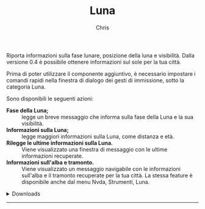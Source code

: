 ﻿---
layout: post
title: Luna
author: Chris
---
Riporta informazioni sulla fase lunare, posizione della luna e visibilità. Dalla versione 0.4 è possibile ottenere informazioni sul sole per la tua città.

Prima di poter utilizzare il componente aggiuntivo, è necessario  impostare i comandi rapidi  nella finestra di dialogo dei gesti di immissione, sotto la categoria Luna.

Sono disponibili le seguenti azioni:

<dl>
<dt><strong>Fase della Luna;</strong></dt>
<dd>legge un breve messaggio che informa sulla fase della Luna e la sua visibilità.</dd>
<dt><strong>Informazioni sulla Luna;</strong></dt>
<dd>legge maggiori informazioni sulla Luna, come distanza  e età.</dd>
<dt><strong>Rilegge le ultime informazioni sulla Luna.</strong></dt>
<dd>Viene visualizzato una finestra di messaggio   con le ultime informazioni recuperate.</dd>
<dt><strong>Informazioni sull'alba e tramonto.</strong></dt>
<dd>Viene visualizzato un messaggio navigabile con le informazioni sull'alba e il tramonto recuperate per la tua città. La stessa feature è disponibile anche dal menu Nvda, Strumenti, Luna.</dd>
</dl>


<details><summary>Downloads</summary>
<ul>
<li><a href="https://github.com/Christianlm/Luna/releases/download/0.4.20230223-dev/luna-0.4.20230223-dev.nvda-addon">Versione 0.4.20230223-dev, compatibile con NVDA 2023.1.</a></li>
<li><a href="https://github.com/Christianlm/Luna/releases/download/v.0.4.20220921/luna-0.4.20220921-dev.nvda-addon">Versione 0.4.20220921-dev.</a></li>
<li><a href="https://github.com/Christianlm/Luna/releases/download/0.3.20210711-dev/luna-0.3.20210711-dev.nvda-addon">Versione 0.3.20210711-dev.</a></li>
</ul></details>

<audio autoplay="autoplay" preload="auto">
<source src="https://Christianlm.github.io/files/waves/0001.wav" type="audio/wav" />
</audio>

---
 